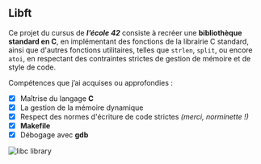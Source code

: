 ## Libft

Ce projet du cursus de **_l’école 42_** consiste à recréer une **bibliothèque standard en C**, en implémentant des fonctions de la librairie C standard, 
ainsi que d'autres fonctions utilitaires, telles que `strlen`, 
`split`, ou encore `atoi`, en respectant des contraintes strictes de gestion de mémoire et de style de code.

Compétences que j’ai acquises ou approfondies :
- [x] Maîtrise du langage **C**
- [x] La gestion de la mémoire dynamique
- [x] Respect des normes d'écriture de code strictes _(merci, norminette !)_
- [x] **Makefile**
- [x] Débogage avec **gdb**

![libc library](https://stanforddaily.com/wp-content/uploads/2018/05/building-aisle-library-public-library-inventory-bookselling-24143-pxhere.com_.jpg)
